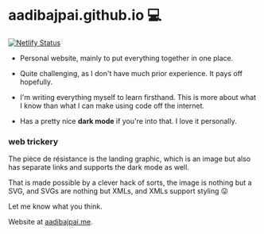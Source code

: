 # aadibajpai.github.io :computer:
[![Netlify Status](https://api.netlify.com/api/v1/badges/54278495-ed06-4cd1-88e1-b6da767e60dc/deploy-status)](https://app.netlify.com/sites/suspicious-shaw-ffa015/deploys)
- Personal website, mainly to put everything together in one place.

- Quite challenging, as I don't have much prior experience.
It pays off hopefully.
- I'm writing everything myself to learn firsthand. This is more about what I know than what I can make using code off the internet.

- Has a pretty nice **dark mode** if you're into that. I love it personally.

### web trickery
The pièce de résistance is the landing graphic, which is an image but also has 
separate links and supports the dark mode as well.

That is made possible by a clever hack of sorts, the image is nothing but a SVG, 
and SVGs are nothing but XMLs, and XMLs support styling 😛

Let me know what you think.

Website at [aadibajpai.me](https://aadibajpai.me).
